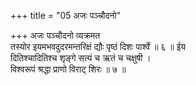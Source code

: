 +++
title = "05 अजः पञ्चौदनो"

+++
अजः पञ्चौदनो व्यक्रमत  
तस्योर इयमभवदुदरमन्तरिक्षं द्यौः पृष्ठं दिशः पार्श्वे ॥ ६ ॥ ईय  
दितिश्चादितिश्च शृङ्गे सत्यं च ऋतं च चक्षुषी ।  
विश्वरूपं श्रद्धा प्राणो विराट् शिरः ॥ ७ ॥